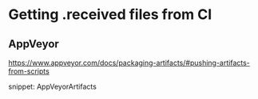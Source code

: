 # Getting .received files from CI


## AppVeyor

https://www.appveyor.com/docs/packaging-artifacts/#pushing-artifacts-from-scripts

snippet: AppVeyorArtifacts
